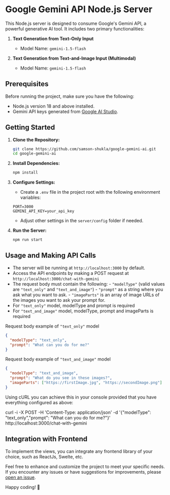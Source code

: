 # Google Gemini API Node.js Server

This Node.js server is designed to consume Google's Gemini API, a powerful generative AI tool. It includes two primary functionalities:

1. **Text Generation from Text-Only Input**

   - Model Name: `gemini-1.5-flash`

2. **Text Generation from Text-and-Image Input (Multimodal)**
   - Model Name: `gemini-1.5-flash`

## Prerequisites

Before running the project, make sure you have the following:

- Node.js version 18 and above installed.
- Gemini API keys generated from [Google AI Studio](https://aistudio.google.com/app/apikey).

## Getting Started

1. **Clone the Repository:**

   ```bash
   git clone https://github.com/samson-shukla/google-gemini-ai.git
   cd google-gemini-ai
   ```

2. **Install Dependencies:**

   ```bash
   npm install
   ```

3. **Configure Settings:**

   - Create a `.env` file in the project root with the following environment variables:

   ```env
   PORT=3000
   GEMINI_API_KEY=your_api_key
   ```

   - Adjust other settings in the `server/config` folder if needed.

4. **Run the Server:**
   ```bash
   npm run start
   ```

## Usage and Making API Calls

- The server will be running at `http://localhost:3000` by default.
- Access the API endpoints by making a POST request at `http://localhost:3000/chat-with-gemini`
- The request body must contain the following: - `"modelType"` (valid values are `"text_only"` and `"text_and_image"`) - `"prompt"` as a string where you ask what you want to ask. - `"imageParts"` is an array of image URLs of the images you want to ask your prompt for.
- For `"text_only"` model, modelType and prompt is required
- For `"text_and_image"` model, modelType, prompt and imageParts is required

Request body example of `"text_only"` model

```json
{
  "modelType": "text_only",
  "prompt": "What can you do for me?"
}
```

Request body example of `"text_and_image"` model

```json
{
  "modelType": "text_and_image",
  "prompt": "What do you see in these images?",
  "imageParts": ["https://firstImage.jpg", "https://secondImage.png"]
}
```

Using cURL you can achieve this in your console provided that you have everything configured as above:

curl -i -X POST -H 'Content-Type: application/json' -d '{"modelType": "text_only","prompt": "What can you do for me?"}' http://localhost:3000/chat-with-gemini

## Integration with Frontend

To implement the views, you can integrate any frontend library of your choice, such as ReactJs, Swelte, etc.

Feel free to enhance and customize the project to meet your specific needs. If you encounter any issues or have suggestions for improvements, please [open an issue](https://github.com/samson-shukla/google-gemini-ai/issues).

Happy coding! 🚀
